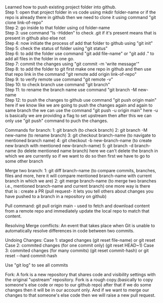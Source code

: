 Learned how to push existing project folder into github.<br>
Step 1: open that project folder in vs code using mkdir folder-name or if the repo is already there in github then we need to clone it using command "git clone link-of-repo"<br>
Step 2: go inside to that folder using cd folder-name<br>
Step 3: use command "ls -Hidden" to check .git if it's present means that is present in github also else not<br>
Step 4: now initiate the process of add that folder to github using "git init"<br>
Step 5: check the status of folder using "git status"<br>
Step 6: to add the folder use command "git add file-name" or "git add ." to add all files in the folder in one go.<br>
Step 7: commit the changes using "git commit -m 'write message'"<br>
Step 8: to add the folder to git first make one repo in github and then use that repo link in the command "git remote add origin link-of-repo"<br>
Step 9: to verify remote use command "git remote -v"<br>
Step 10: to check branch use command "git branch"<br>
Step 11: to rename the branch name use command "git branch -M new-name<br>
Step 12: to push the changes to github use command "git push origin main" here if we know like we are going to push the changes again and again to same branch the we can use the command "git push -u origin main" here -u is basically we are providing a flag to set upstream then after this we can only use "git push" command to puch the changes.<br>


Commands for branch:
1: git branch (to check branch)
2: git branch -M new-name (to rename branch)
3: git checkout branch-name (to navigate to mentioned branch name)
4: git checkout -b new-branch-name (to create new branch with mentioned new-branch-name)
5: git branch -d branch-name (to delete mentioned name branch) here we can't delete the branch in which we are currently so if we want to do so then first we have to go to some other branch

Merge two branch:
1: git diff branch-name (to compare commits, branches, files and more, here it will compare mentioned branch-name with current branch in which we are)
2: git merge branch-name (to merge two branches i.e., mentioned branch-name and current branch)
one more way is there that is : create a PR (pull request- it lets you tell others about changes you have pushed to a branch in a repository on github)


Pull command:
git pull origin main - used to fetch and download content from a remote repo and immediately update the local repo to match that content.


Resolving Merge comflicts:
An event that takes place when Git is unable to automatically resolve differences in code between two commits.

Undoing Changes:
Case 1: staged changes 
(git reset file-name) or git reset
Case 2: commited changes (for one commit only)
(git reset HEAD~1)
Case 3: commited changes (for many commits)
(git reset commit-hash) or git reset --hard commit-hash

Use "git log" to see all commits 

Fork: A fork is a new repository that shares code and visibility settings with the original "upstream" repository. Fork is a rough copy.(basically to copy someone's else code or repo to our github repo) after that if we do some changes then it will be in our account only. And if we want to merge our changes to that someone's else code then we will raise a new pull request.
